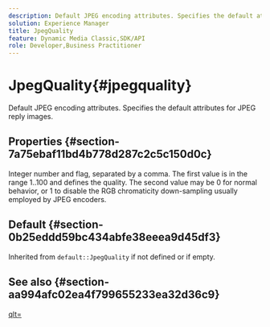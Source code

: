 ```yaml
---
description: Default JPEG encoding attributes. Specifies the default attributes for JPEG reply images.
solution: Experience Manager
title: JpegQuality
feature: Dynamic Media Classic,SDK/API
role: Developer,Business Practitioner
---
```


# JpegQuality{#jpegquality}

Default JPEG encoding attributes. Specifies the default attributes for JPEG reply images.

## Properties {#section-7a75ebaf11bd4b778d287c2c5c150d0c}

Integer number and flag, separated by a comma. The first value is in the range 1..100 and defines the quality. The second value may be 0 for normal behavior, or 1 to disable the RGB chromaticity down-sampling usually employed by JPEG encoders.

## Default {#section-0b25eddd59bc434abfe38eeea9d45df3}

Inherited from `default::JpegQuality` if not defined or if empty.

## See also {#section-aa994afc02ea4f799655233ea32d36c9}

[qlt=](../../../../../is-api/http-ref/image-serving-api-ref/c-http-protocol-reference/c-command-reference/r-is-http-qlt.md#reference-f69ed0758c784b0385d979820546d352) 
